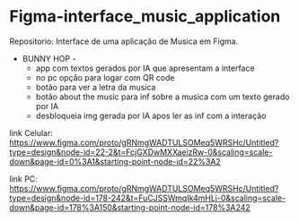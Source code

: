# Figma-interface_music_application
Repositorio: Interface de uma aplicação de  Musica em Figma.

- BUNNY HOP -
   - app com textos gerados por IA que apresentam a interface
   - no pc opção para logar com QR code
   - botão para ver a letra da musica
   - botão about the music para inf sobre a musica com um texto gerado por IA
   - desbloqueia img gerada por IA apos ler as inf com a interação

link Celular: https://www.figma.com/proto/gRNmgWADTULSOMeq5WRSHc/Untitled?type=design&node-id=22-2&t=FcjGXDwMXXaeizRw-0&scaling=scale-down&page-id=0%3A1&starting-point-node-id=22%3A2

link PC: https://www.figma.com/proto/gRNmgWADTULSOMeq5WRSHc/Untitled?type=design&node-id=178-242&t=FuCJSSWmqIk4mHLj-0&scaling=scale-down&page-id=178%3A150&starting-point-node-id=178%3A242

